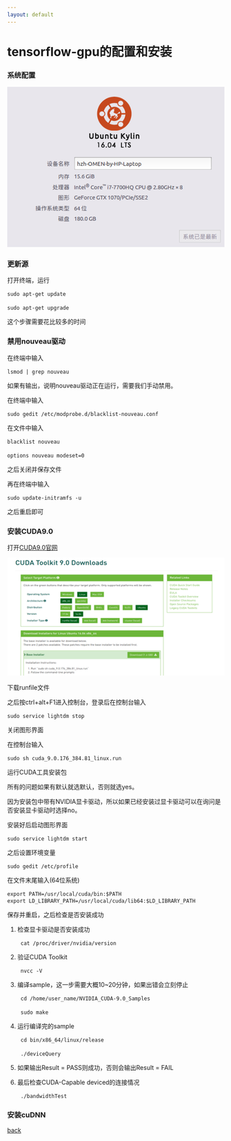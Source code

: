 ```yaml
---
layout: default
---
```


# tensorflow-gpu的配置和安装
### 系统配置

![avatar](/blog_2_1.png)

### 更新源

打开终端，运行

	sudo apt-get update
	
	sudo apt-get upgrade

这个步骤需要花比较多的时间

### 禁用nouveau驱动

在终端中输入

	lsmod | grep nouveau

如果有输出，说明nouveau驱动正在运行，需要我们手动禁用。

在终端中输入

	sudo gedit /etc/modprobe.d/blacklist-nouveau.conf
	
在文件中输入
	
	blacklist nouveau 
	
	options nouveau modeset=0
	
之后关闭并保存文件

再在终端中输入

	sudo update-initramfs -u

之后重启即可

### 安装CUDA9.0

打开[CUDA9.0官网](https://developer.nvidia.com/cuda-90-download-archive)

![avatar](/blog_2_2.png)

下载runfile文件

之后按ctrl+alt+F1进入控制台，登录后在控制台输入

	sudo service lightdm stop
	
关闭图形界面

在控制台输入

	sudo sh cuda_9.0.176_384.81_linux.run
	
运行CUDA工具安装包

所有的问题如果有默认就选默认，否则就选yes。

因为安装包中带有NVIDIA显卡驱动，所以如果已经安装过显卡驱动可以在询问是否安装显卡驱动时选择no。

安装好后启动图形界面

	sudo service lightdm start
	
之后设置环境变量

	sudo gedit /etc/profile
	
在文件末尾输入(64位系统)

	export PATH=/usr/local/cuda/bin:$PATH
	export LD_LIBRARY_PATH=/usr/local/cuda/lib64:$LD_LIBRARY_PATH
	
保存并重启，之后检查是否安装成功

1. 检查显卡驱动是否安装成功

		cat /proc/driver/nvidia/version
	
2. 验证CUDA Toolkit
	
		nvcc -V
	
3. 编译sample，这一步需要大概10~20分钟，如果出错会立刻停止

		cd /home/user_name/NVIDIA_CUDA-9.0_Samples
	
		sudo make
	
4. 运行编译完的sample

		cd bin/x86_64/linux/release
	
		./deviceQuery
	
5. 如果输出Result = PASS则成功，否则会输出Result = FAIL

6. 最后检查CUDA-Capable deviced的连接情况

		./bandwidthTest
	
### 安装cuDNN

[back](./)
